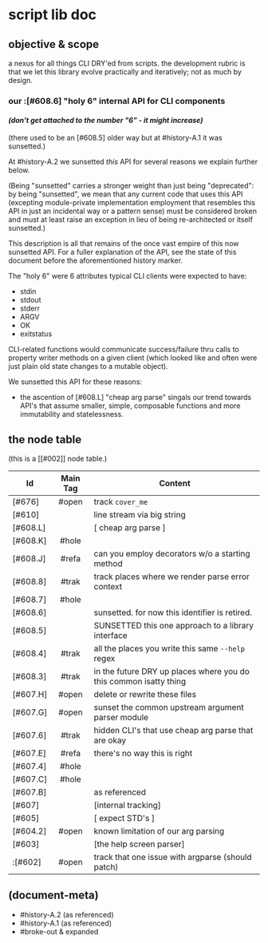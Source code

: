 # script lib doc

## objective & scope

a nexus for all things CLI DRY'ed from scripts. the development rubric is
that we let this library evolve practically and iteratively; not as much by
design.



### our :[#608.6] "holy 6" internal API for CLI components

#### _(don't get attached to the number "6" - it might increase)_

(there used to be an [#608.5] older way but at #history-A.1 it was sunsetted.)

At #history-A.2 we sunsetted *this* API for several reasons we explain
further below.

(Being "sunsetted" carries a stronger weight than just being "deprecated":
by being "sunsetted", we mean that any current code that uses this API
(excepting module-private implementation employment that resembles this API
in just an incidental way or a pattern sense) must be considered broken and
must at least raise an exception in lieu of being re-architected or itself
sunsetted.)

This description is all that remains of the once vast empire of this now
sunsetted API. For a fuller explanation of the API, see the state of this
document before the aforementioned history marker.

The "holy 6" were 6 attributes typical CLI clients were expected to have:

  - stdin
  - stdout
  - stderr
  - ARGV
  - OK
  - exitstatus

CLI-related functions would communicate success/failure thru calls to
property writer methods on a given client (which looked like and often were
just plain old state changes to a mutable object).

We sunsetted this API for these reasons:

  - the ascention of [#608.L] "cheap arg parse" singals our trend towards
    API's that assume smaller, simple, composable functions and more
    immutability and statelessness.




## <a name="node-table"></a>the node table

(this is a [\[#002\]] node table.)

|Id                         | Main Tag | Content |
|---------------------------|:-----:|---|
|[#676]                     | #open | track `cover_me`
|[#610]                     |       | line stream via big string
|[#608.L]                   |       | [ cheap arg parse ]
|[#608.K]                   | #hole |
|[#608.J]                   | #refa | can you employ decorators w/o a starting method
|[#608.8]                   | #trak | track places where we render parse error context
|[#608.7]                   | #hole |
|[#608.6]                   |       | sunsetted. for now this identifier is retired.
|[#608.5]                   |       | SUNSETTED this one approach to a library interface
|[#608.4]                   | #trak | all the places you write this same `--help` regex |
|[#608.3]                   | #trak | in the future DRY up places where you do this common isatty thing |
|[#607.H]                   | #open | delete or rewrite these files
|[#607.G]                   | #open | sunset the common upstream argument parser module
|[#607.6]                   | #trak | hidden CLI's that use cheap arg parse that are okay
|[#607.E]                   | #refa | there's no way this is right
|[#607.4]                   | #hole |
|[#607.C]                   | #hole |
|[#607.B]                   |       | as referenced |
|[#607]                     |       | [internal tracking] |
|[#605]                     |       | [ expect STD's ]
|[#604.2]                   | #open | known limitation of our arg parsing
|[#603]                     |       | [the help screen parser] |
|:[#602]                    | #open | track that one issue with argparse (should patch) |




## (document-meta)

  - #history-A.2 (as referenced)
  - #history-A.1 (as referenced)
  - #broke-out & expanded
